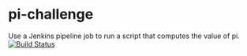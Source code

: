 # pi-challenge
Use a Jenkins pipeline job to run a script that computes the value of pi.
[![Build Status](http://ec2-35-166-142-216.us-west-2.compute.amazonaws.com/buildStatus/icon?job=pi-challenge)](http://ec2-35-166-142-216.us-west-2.compute.amazonaws.com/job/pi-challenge/)
